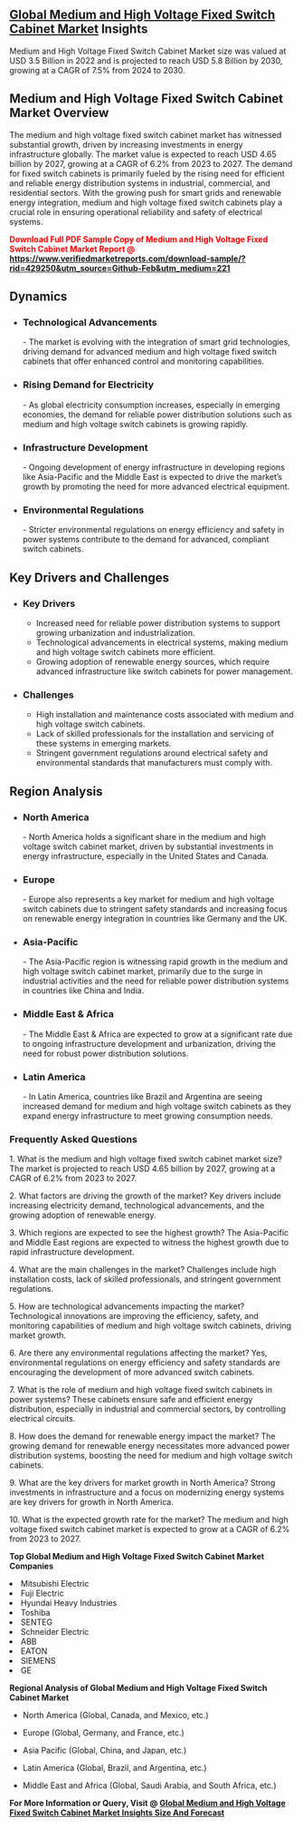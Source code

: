 <h2><a href="https://www.verifiedmarketreports.com/download-sample/?rid=429250&amp;utm_source=Github&amp;utm_medium=221" target="_blank">Global Medium and High Voltage Fixed Switch Cabinet Market</a> Insights</h2><p>Medium and High Voltage Fixed Switch Cabinet Market size was valued at USD 3.5 Billion in 2022 and is projected to reach USD 5.8 Billion by 2030, growing at a CAGR of 7.5% from 2024 to 2030.</p><p> <h2>Medium and High Voltage Fixed Switch Cabinet Market Overview</h2> <p>The medium and high voltage fixed switch cabinet market has witnessed substantial growth, driven by increasing investments in energy infrastructure globally. The market value is expected to reach USD 4.65 billion by 2027, growing at a CAGR of 6.2% from 2023 to 2027. The demand for fixed switch cabinets is primarily fueled by the rising need for efficient and reliable energy distribution systems in industrial, commercial, and residential sectors. With the growing push for smart grids and renewable energy integration, medium and high voltage fixed switch cabinets play a crucial role in ensuring operational reliability and safety of electrical systems.</p> <p><strong><p><span class=""><span style="color: #ff0000;"><strong>Download Full PDF Sample Copy of Medium and High Voltage Fixed Switch Cabinet Market Report</strong> @ </span><a href="https://www.verifiedmarketreports.com/download-sample/?rid=429250&amp;utm_source=Github-Feb&amp;utm_medium=221" target="_blank">https://www.verifiedmarketreports.com/download-sample/?rid=429250&amp;utm_source=Github-Feb&amp;utm_medium=221</a></span></p></strong></p> <h2>Dynamics</h2> <ul> <li><h3>Technological Advancements</h3> - The market is evolving with the integration of smart grid technologies, driving demand for advanced medium and high voltage fixed switch cabinets that offer enhanced control and monitoring capabilities.</li> <li><h3>Rising Demand for Electricity</h3> - As global electricity consumption increases, especially in emerging economies, the demand for reliable power distribution solutions such as medium and high voltage switch cabinets is growing rapidly.</li> <li><h3>Infrastructure Development</h3> - Ongoing development of energy infrastructure in developing regions like Asia-Pacific and the Middle East is expected to drive the market’s growth by promoting the need for more advanced electrical equipment.</li> <li><h3>Environmental Regulations</h3> - Stricter environmental regulations on energy efficiency and safety in power systems contribute to the demand for advanced, compliant switch cabinets.</li> </ul> <h2>Key Drivers and Challenges</h2> <ul> <li><h3>Key Drivers</h3> <ul> <li>Increased need for reliable power distribution systems to support growing urbanization and industrialization.</li> <li>Technological advancements in electrical systems, making medium and high voltage switch cabinets more efficient.</li> <li>Growing adoption of renewable energy sources, which require advanced infrastructure like switch cabinets for power management.</li> </ul> </li> <li><h3>Challenges</h3> <ul> <li>High installation and maintenance costs associated with medium and high voltage switch cabinets.</li> <li>Lack of skilled professionals for the installation and servicing of these systems in emerging markets.</li> <li>Stringent government regulations around electrical safety and environmental standards that manufacturers must comply with.</li> </ul> </li> </ul> <h2>Region Analysis</h2> <ul> <li><h3>North America</h3> - North America holds a significant share in the medium and high voltage switch cabinet market, driven by substantial investments in energy infrastructure, especially in the United States and Canada.</li> <li><h3>Europe</h3> - Europe also represents a key market for medium and high voltage switch cabinets due to stringent safety standards and increasing focus on renewable energy integration in countries like Germany and the UK.</li> <li><h3>Asia-Pacific</h3> - The Asia-Pacific region is witnessing rapid growth in the medium and high voltage switch cabinet market, primarily due to the surge in industrial activities and the need for reliable power distribution systems in countries like China and India.</li> <li><h3>Middle East & Africa</h3> - The Middle East & Africa are expected to grow at a significant rate due to ongoing infrastructure development and urbanization, driving the need for robust power distribution solutions.</li> <li><h3>Latin America</h3> - In Latin America, countries like Brazil and Argentina are seeing increased demand for medium and high voltage switch cabinets as they expand energy infrastructure to meet growing consumption needs.</li> </ul> <h3>Frequently Asked Questions</h3> <p>1. What is the medium and high voltage fixed switch cabinet market size? The market is projected to reach USD 4.65 billion by 2027, growing at a CAGR of 6.2% from 2023 to 2027.</p> <p>2. What factors are driving the growth of the market? Key drivers include increasing electricity demand, technological advancements, and the growing adoption of renewable energy.</p> <p>3. Which regions are expected to see the highest growth? The Asia-Pacific and Middle East regions are expected to witness the highest growth due to rapid infrastructure development.</p> <p>4. What are the main challenges in the market? Challenges include high installation costs, lack of skilled professionals, and stringent government regulations.</p> <p>5. How are technological advancements impacting the market? Technological innovations are improving the efficiency, safety, and monitoring capabilities of medium and high voltage switch cabinets, driving market growth.</p> <p>6. Are there any environmental regulations affecting the market? Yes, environmental regulations on energy efficiency and safety standards are encouraging the development of more advanced switch cabinets.</p> <p>7. What is the role of medium and high voltage fixed switch cabinets in power systems? These cabinets ensure safe and efficient energy distribution, especially in industrial and commercial sectors, by controlling electrical circuits.</p> <p>8. How does the demand for renewable energy impact the market? The growing demand for renewable energy necessitates more advanced power distribution systems, boosting the need for medium and high voltage switch cabinets.</p> <p>9. What are the key drivers for market growth in North America? Strong investments in infrastructure and a focus on modernizing energy systems are key drivers for growth in North America.</p> <p>10. What is the expected growth rate for the market? The medium and high voltage fixed switch cabinet market is expected to grow at a CAGR of 6.2% from 2023 to 2027.</p> </p><p><strong>Top Global Medium and High Voltage Fixed Switch Cabinet Market Companies</strong></p><div data-test-id=""><p><li>Mitsubishi Electric</li><li> Fuji Electric</li><li> Hyundai Heavy Industries</li><li> Toshiba</li><li> SENTEG</li><li> Schneider Electric</li><li> ABB</li><li> EATON</li><li> SIEMENS</li><li> GE</li></p><div><strong>Regional Analysis of&nbsp;Global Medium and High Voltage Fixed Switch Cabinet Market</strong></div><ul><li dir="ltr"><p dir="ltr">North America&nbsp;(Global, Canada, and Mexico, etc.)</p></li><li dir="ltr"><p dir="ltr">Europe (Global, Germany, and France, etc.)</p></li><li dir="ltr"><p dir="ltr">Asia Pacific&nbsp;(Global, China, and Japan, etc.)</p></li><li dir="ltr"><p dir="ltr">Latin America&nbsp;(Global, Brazil, and Argentina, etc.)</p></li><li dir="ltr">Middle East and Africa&nbsp;(Global, Saudi Arabia, and South Africa, etc.)</li></ul><p><strong>For More Information or Query, Visit @&nbsp;</strong><strong><a href="https://www.verifiedmarketreports.com/product/medium-and-high-voltage-fixed-switch-cabinet-market/?utm_source=Github&amp;utm_medium=221" target="_blank">Global Medium and High Voltage Fixed Switch Cabinet Market Insights Size And Forecast</a></strong></p></div>
